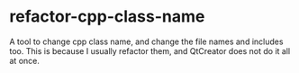 # refactor-cpp-class-name
A tool to change cpp class name, and change the file names and includes too. This is because I usually refactor them, and QtCreator does not do it all at once.
